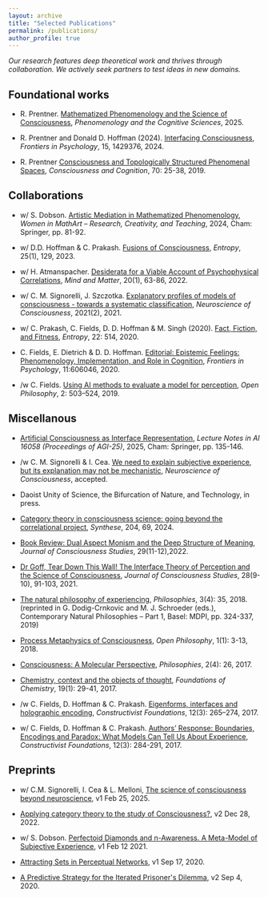 ```yaml
---
layout: archive
title: "Selected Publications"
permalink: /publications/
author_profile: true
---
```


<!-- {% if author.googlescholar %}
  You can also find my articles on <u><a href="{{author.googlescholar}}">my Google Scholar profile</a>.</u>
{% endif %}

{% include base_path %}

{% for post in site.publications reversed %}
  {% include archive-single.html %}
{% endfor %} -->

<!-- \* denotes equal contribution. -->

*Our research features deep theoretical work and thrives through collaboration. We actively seek partners to test ideas in new domains.*

## Foundational works
* R. Prentner. [Mathematized Phenomenology and the Science of Consciousness](https://doi.org/10.1007/s11097-025-10060-z), *Phenomenology and the Cognitive Sciences*, 2025.

* R. Prentner and Donald D. Hoffman (2024). [Interfacing Consciousness](https://doi.org/10.3389/fpsyg.2024.1429376), *Frontiers in Psychology*, 15, 1429376, 2024.

* R. Prentner [Consciousness and Topologically Structured Phenomenal Spaces](https://doi.org/10.31234/osf.io/at53n), *Consciousness and Cognition*, 70: 25-38, 2019. 

## Collaborations
* w/ S. Dobson. [Artistic Mediation in Mathematized Phenomenology](https://philarchive.org/archive/PREAMI-2), *Women in MathArt – Research, Creativity, and Teaching*, 2024, Cham: Springer, pp. 81-92.

* w/ D.D. Hoffman & C. Prakash. [Fusions of Consciousness](https://doi.org/10.3390/e25010129), *Entropy*, 25(1), 129, 2023.

* w/ H. Atmanspacher. [Desiderata for a Viable Account of Psychophysical Correlations](https://www.mindmatter.de/resources/pdf/atmprewww.pdf), *Mind and Matter*, 20(1), 63-86, 2022.

* w/ C. M. Signorelli, J. Szczotka. [Explanatory profiles of models of consciousness - towards a systematic classification](https://doi.org/10.31234/osf.io/f5vdu), *Neuroscience of Consciousness*, 2021(2), 2021.

* w/ C. Prakash, C. Fields, D. D. Hoffman & M. Singh (2020). [Fact, Fiction, and Fitness](https://doi.org/10.3390/e22050514), *Entropy*, 22: 514, 2020.

* C. Fields, E. Dietrich & D. D. Hoffman. [Editorial: Epistemic Feelings: Phenomenology, Implementation, and Role in Cognition](https://doi.org/10.3389/fpsyg.2020.606046), *Frontiers in Psychology*, 11:606046, 2020. 

* /w C. Fields. [Using AI methods to evaluate a model for perception](https://doi.org/10.1515/opphil-2019-0034), *Open Philosophy*, 2: 503–524, 2019.

## Miscellanous
* [Artificial Consciousness as Interface Representation](https://doi.org/10.48550/arXiv.2508.04383), *Lecture Notes in AI 16058 (Proceedings of AGI-25)*, 2025, Cham: Springer, pp. 135-146.

* /w C. M. Signorelli & I. Cea. [We need to explain subjective experience, but its explanation may not be mechanistic](https://doi.org/10.31234/osf.io/e6kdg_v3), *Neuroscience of Consciousness*, accepted.
  
* Daoist Unity of Science, the Bifurcation of Nature, and Technology, in press.

* [Category theory in consciousness science: going beyond the correlational project](https://doi.org/10.1007/s11229-024-04718-5), *Synthese*, 204, 69, 2024.

* [Book Review: Dual Aspect Monism and the Deep Structure of Meaning](https://doi.org/10.53765/20512201.29.11.232), *Journal of Consciousness Studies*, 29(11-12),2022.

* [Dr Goff, Tear Down This Wall! The Interface Theory of Perception and the Science of Consciousness](https://philarchive.org/rec/PREDGT), *Journal of Consciousness Studies*, 28(9-10), 91-103, 2021.
  
* [The natural philosophy of experiencing](https://doi.org/10.3390/philosophies3040035), *Philosophies*, 3(4): 35, 2018.  (reprinted in G. Dodig-Crnkovic and M. J. Schroeder (eds.), Contemporary Natural Philosophies – Part 1, Basel: MDPI, pp. 324-337, 2019)

* [Process Metaphysics of Consciousness](https://doi.org/10.1515/opphil-2018-0002), *Open Philosophy*, 1(1): 3-13, 2018. 

* [Consciousness: A Molecular Perspective](http://dx.doi.org/10.3390/philosophies2040026), *Philosophies*, 2(4): 26, 2017. 

* [Chemistry, context and the objects of thought](https://link.springer.com/article/10.1007/s10698-017-9273-8), *Foundations of Chemistry*, 19(1): 29-41, 2017. 

* /w C. Fields, D. Hoffman & C. Prakash. [Eigenforms, interfaces and holographic encoding](http://constructivist.info/12/3/265), *Constructivist Foundations*, 12(3): 265–274, 2017. 

* w/ C. Fields, D. Hoffman & C. Prakash. [Authors’ Response: Boundaries, Encodings and Paradox: What Models Can Tell Us About Experience](http://constructivist.info/12/3/284), *Constructivist Foundations*, 12(3): 284-291, 2017.

## Preprints 

* w/ C.M. Signorelli, I. Cea & L. Melloni, [The science of consciousness beyond neuroscience](https://doi.org/10.31234/osf.io/bhj9t_v1), v1 Feb 25, 2025.

* [Applying category theory to the study of Consciousness?](https://psyarxiv.com/3vhg9/), v2 Dec 28, 2022.

* w/ S. Dobson. [Perfectoid Diamonds and n-Awareness. A Meta-Model of Subjective Experience](http://arxiv.org/abs/2102.07620), v1 Feb 12 2021.

* [Attracting Sets in Perceptual Networks](https://arxiv.org/abs/2009.08101), v1 Sep 17, 2020.

* [A Predictive Strategy for the Iterated Prisoner's Dilemma](https://arxiv.org/abs/2009.01668), v2 Sep 4, 2020.



 


